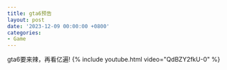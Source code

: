 ```yaml
---
title: gta6预告
layout: post
date: '2023-12-09 00:00:00 +0800'
categories:
- Game
---
```


gta6要来辣，再看亿遍!
{% include youtube.html video="QdBZY2fkU-0" %}
